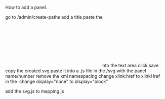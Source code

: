 How to add a panel.

go to /admin/create-paths
add a title
paste the <svg /> into the text area
click save
copy the created svg
paste it into a .js file in the /svg with the panel name/number
remove the xml namespacing
change xlink:href to xlinkHref
in the <img /> change display="none" to display="block"

add the svg.js to mapping.js
